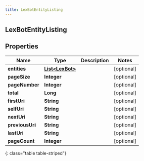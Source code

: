 ```yaml
---
title: LexBotEntityListing
---
```


## LexBotEntityListing

## Properties

| Name            | Type                                                     | Description | Notes      |
| --------------- | -------------------------------------------------------- | ----------- | ---------- |
| **entities**    | <!----><!---->[**List&lt;LexBot&gt;**](LexBot.md)<!----> |             | [optional] |
| **pageSize**    | <!----><!---->**Integer**<!---->                         |             | [optional] |
| **pageNumber**  | <!----><!---->**Integer**<!---->                         |             | [optional] |
| **total**       | <!----><!---->**Long**<!---->                            |             | [optional] |
| **firstUri**    | <!----><!---->**String**<!---->                          |             | [optional] |
| **selfUri**     | <!----><!---->**String**<!---->                          |             | [optional] |
| **nextUri**     | <!----><!---->**String**<!---->                          |             | [optional] |
| **previousUri** | <!----><!---->**String**<!---->                          |             | [optional] |
| **lastUri**     | <!----><!---->**String**<!---->                          |             | [optional] |
| **pageCount**   | <!----><!---->**Integer**<!---->                         |             | [optional] |

{: class="table table-striped"}
